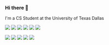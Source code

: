 ### Hi there 👋

I'm a CS Student at the University of Texas Dallas

<img src="http://img.shields.io/badge/-Java-d18d26?style=flat&logo=java&logoColor=FFFFFF"> <img src="http://img.shields.io/badge/-C#-d18d26?style=flat&logo=csharp&logoColor=FFFFFF"> <img src="https://img.shields.io/badge/C++-blue.svg?style=flat&logo=c%2B%2B"> <img src="https://img.shields.io/badge/-Javascript-eed718?style=flat&logo=javascript&logoColor=FFFFFF"> <img src="https://img.shields.io/badge/-Typescript-4778c3?style=flat&logo=typescript&logoColor=FFFFFF"> <img src="https://img.shields.io/badge/-React-000000?style=flat&logo=react&logoColor=00c8ff"> 

<img src="https://img.shields.io/badge/-Spring-8ab951?style=flat&logo=spring&logoColor=343434"> <img src="https://img.shields.io/badge/-MySQL-386188?style=flat-square&logo=mysql&logoColor=white"> <img src="https://img.shields.io/badge/Amazon%20AWS-232F3E?style=flat-square&logo=amazon-aws&logoColor=e49b24"> <img src="https://img.shields.io/badge/-HTML-E34F26?style=flat&logo=html5&logoColor=white"> <img src="https://img.shields.io/badge/-CSS-1572B6?style=flat&logo=css3&logoColor=white">


